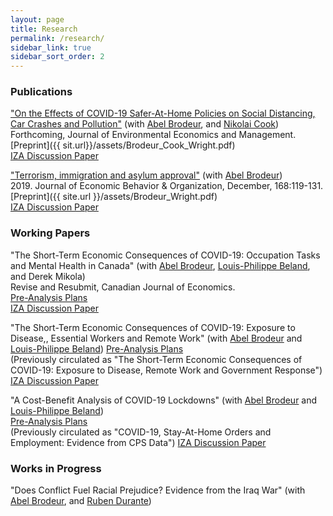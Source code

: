 ```yaml
---
layout: page
title: Research
permalink: /research/
sidebar_link: true
sidebar_sort_order: 2
---
```


### Publications
["On the Effects of COVID-19 Safer-At-Home Policies on Social Distancing, Car Crashes and Pollution"](https://www.sciencedirect.com/science/article/pii/S0095069621000103) (with [Abel Brodeur](https://sites.google.com/site/abelbrodeur/home), and [Nikolai Cook](https://sites.google.com/site/nikolaimcook/))  
Forthcoming, Journal of Environmental Economics and Management.  
[Preprint]({{ sit.url}}/assets/Brodeur_Cook_Wright.pdf)  
[IZA Discussion Paper](http://ftp.iza.org/dp13255.pdf)  

["Terrorism, immigration and asylum approval"](https://www.sciencedirect.com/science/article/pii/S0167268119303099) (with [Abel Brodeur](https://sites.google.com/site/abelbrodeur/home))  
2019\. Journal of Economic Behavior & Organization, December, 168:119-131.  
[Preprint]({{ site.url }}/assets/Brodeur_Wright.pdf)  
[IZA Discussion Paper](http://ftp.iza.org/dp12635.pdf)

### Working Papers
"The Short-Term Economic Consequences of COVID-19: Occupation Tasks and Mental Health in Canada" (with [Abel Brodeur](https://sites.google.com/site/abelbrodeur/home), [Louis-Philippe Beland](https://www.lpbeland.com/), and Derek Mikola)  
Revise and Resubmit, Canadian Journal of Economics.  
[Pre-Analysis Plans](https://osf.io/7gujs/)  
[IZA Discussion Paper](http://ftp.iza.org/dp13254.pdf)  

"The Short-Term Economic Consequences of COVID-19: Exposure to Disease,, Essential Workers and Remote Work" (with [Abel Brodeur](https://sites.google.com/site/abelbrodeur/home) and [Louis-Philippe Beland](https://www.lpbeland.com/))
[Pre-Analysis Plans](https://osf.io/c28t5/)  
(Previously circulated as "The Short-Term Economic Consequences of COVID-19: Exposure to Disease, Remote Work and Government Response")  
[IZA Discussion Paper](http://ftp.iza.org/dp13159.pdf)  

"A Cost-Benefit Analysis of COVID-19 Lockdowns" (with [Abel Brodeur](https://sites.google.com/site/abelbrodeur/home) and [Louis-Philippe Beland](https://www.lpbeland.com/))  
[Pre-Analysis Plans](https://osf.io/c28t5/)  
(Previously circulated as "COVID-19, Stay-At-Home Orders and Employment: Evidence from CPS Data")
[IZA Discussion Paper](http://ftp.iza.org/dp13282.pdf)  


### Works in Progress
"Does Conflict Fuel Racial Prejudice? Evidence from the Iraq War" (with [Abel Brodeur](https://sites.google.com/site/abelbrodeur/home), and [Ruben Durante](https://www.rubendurante.net/))  
